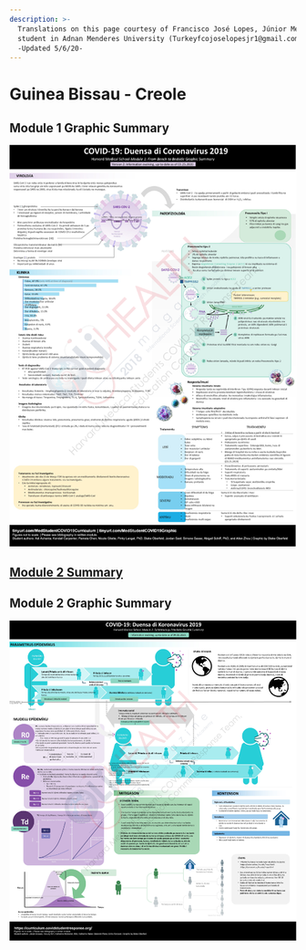 ```yaml
---
description: >-
  Translations on this page courtesy of Francisco José Lopes, Júnior Medical
  student in Adnan Menderes University (Turkeyfcojoselopesjr1@gmail.com)
  -Updated 5/6/20-
---
```


# Guinea Bissau - Creole

## Module 1 Graphic Summary

![](../../.gitbook/assets/module1-graphic-summary-no-text-kiriyol.jpg)

## [Module 2 Summary](https://drive.google.com/file/d/19CbYCBmJT8iuyLhx-k9naN6Y2mCBu2OP/view?usp=sharing)

## Module 2 Graphic Summary

![](../../.gitbook/assets/module2-graphic-summary-kiriyol.jpg)

